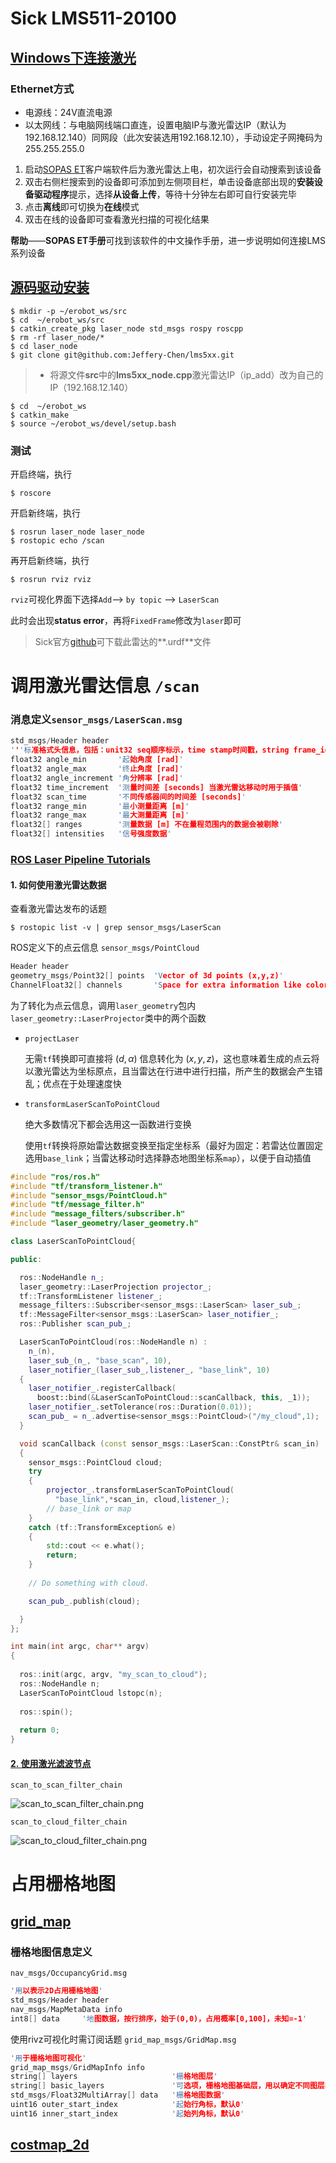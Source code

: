 # Sick LMS511-20100

## [Windows下连接激光](https://blog.csdn.net/u013453604/article/details/50725833)

### Ethernet方式

- 电源线：24V直流电源
- 以太网线：与电脑网线端口直连，设置电脑IP与激光雷达IP（默认为192.168.12.140）同网段（此次安装选用192.168.12.10），手动设定子网掩码为255.255.255.0

1. 启动[SOPAS ET](https://www.sick.com/de/en/downloads/eula?code=swp367244)客户端软件后为激光雷达上电，初次运行会自动搜索到该设备
2. 双击右侧栏搜索到的设备即可添加到左侧项目栏，单击设备底部出现的**安装设备驱动程序**提示，选择**从设备上传**，等待十分钟左右即可自行安装完毕
3. 点击**离线**即可切换为**在线**模式
4. 双击在线的设备即可查看激光扫描的可视化结果

**帮助**——**SOPAS ET手册**可找到该软件的中文操作手册，进一步说明如何连接LMS系列设备



## [源码驱动安装](https://blog.csdn.net/zhuoyueljl/article/details/75244563)

```shell
$ mkdir -p ~/erobot_ws/src
$ cd  ~/erobot_ws/src
$ catkin_create_pkg laser_node std_msgs rospy roscpp
$ rm -rf laser_node/*
$ cd laser_node
$ git clone git@github.com:Jeffery-Chen/lms5xx.git
```

> - 将源文件**src**中的**lms5xx_node.cpp**激光雷达IP（ip_add）改为自己的IP（192.168.12.140）

```shell
$ cd  ~/erobot_ws
$ catkin_make
$ source ~/erobot_ws/devel/setup.bash
```

### 测试

开启终端，执行

```shell
$ roscore
```

开启新终端，执行

```shell
$ rosrun laser_node laser_node
$ rostopic echo /scan
```

再开启新终端，执行

```shell
$ rosrun rviz rviz
```

`rviz`可视化界面下选择`Add`–> `by topic` –> `LaserScan`

此时会出现**status error**，再将`FixedFrame`修改为`laser`即可

> Sick官方[github](https://github.com/SICKAG/sick_scan)可下载此雷达的**.urdf**文件



# 调用激光雷达信息 `/scan`

### 消息定义`sensor_msgs/LaserScan.msg`

```cpp
std_msgs/Header header		
'''标准格式头信息，包括：unit32 seq顺序标示，time stamp时间戳，string frame_id参考坐标系id'''
float32 angle_min		'起始角度 [rad]'
float32 angle_max		'终止角度 [rad]'
float32 angle_increment	'角分辨率 [rad]'
float32 time_increment	'测量时间差 [seconds] 当激光雷达移动时用于插值'
float32 scan_time		'不同传感器间的时间差 [seconds]'
float32 range_min		'最小测量距离 [m]'
float32 range_max		'最大测量距离 [m]'
float32[] ranges		'测量数据 [m] 不在量程范围内的数据会被剔除'
float32[] intensities	'信号强度数据'
```

### [ROS Laser Pipeline Tutorials](http://wiki.ros.org/sensor_msgs/Tutorials)

#### 1. 如何使用激光雷达数据

查看激光雷达发布的话题

```shell
$ rostopic list -v | grep sensor_msgs/LaserScan
```

ROS定义下的点云信息 `sensor_msgs/PointCloud`

```cpp
Header header
geometry_msgs/Point32[] points	'Vector of 3d points (x,y,z)'
ChannelFloat32[] channels		'Space for extra information like color'
```

为了转化为点云信息，调用`laser_geometry`包内`laser_geometry::LaserProjector`类中的两个函数

- `projectLaser` 

  无需`tf`转换即可直接将 $(d,\alpha)$ 信息转化为 $(x,y,z)$，这也意味着生成的点云将以激光雷达为坐标原点，且当雷达在行进中进行扫描，所产生的数据会产生错乱；优点在于处理速度快

- `transformLaserScanToPointCloud` 

  绝大多数情况下都会选用这一函数进行变换

  使用`tf`转换将原始雷达数据变换至指定坐标系（最好为固定：若雷达位置固定选用`base_link`；当雷达移动时选择静态地图坐标系`map`），以便于自动插值

```cpp
#include "ros/ros.h"
#include "tf/transform_listener.h"
#include "sensor_msgs/PointCloud.h"
#include "tf/message_filter.h"
#include "message_filters/subscriber.h"
#include "laser_geometry/laser_geometry.h"

class LaserScanToPointCloud{

public:

  ros::NodeHandle n_;
  laser_geometry::LaserProjection projector_;
  tf::TransformListener listener_;
  message_filters::Subscriber<sensor_msgs::LaserScan> laser_sub_;
  tf::MessageFilter<sensor_msgs::LaserScan> laser_notifier_;
  ros::Publisher scan_pub_;

  LaserScanToPointCloud(ros::NodeHandle n) : 
    n_(n),
    laser_sub_(n_, "base_scan", 10),
    laser_notifier_(laser_sub_,listener_, "base_link", 10)
  {
    laser_notifier_.registerCallback(
      boost::bind(&LaserScanToPointCloud::scanCallback, this, _1));
    laser_notifier_.setTolerance(ros::Duration(0.01));
    scan_pub_ = n_.advertise<sensor_msgs::PointCloud>("/my_cloud",1);
  }

  void scanCallback (const sensor_msgs::LaserScan::ConstPtr& scan_in)
  {
    sensor_msgs::PointCloud cloud;
    try
    {
        projector_.transformLaserScanToPointCloud(
          "base_link",*scan_in, cloud,listener_);
        // base_link or map
    }
    catch (tf::TransformException& e)
    {
        std::cout << e.what();
        return;
    }
    
    // Do something with cloud.

    scan_pub_.publish(cloud);

  }
};

int main(int argc, char** argv)
{
  
  ros::init(argc, argv, "my_scan_to_cloud");
  ros::NodeHandle n;
  LaserScanToPointCloud lstopc(n);
  
  ros::spin();
  
  return 0;
}
```

#### [2. 使用激光滤波节点](http://wiki.ros.org/laser_filters#scan_to_scan_filter_chain)

`scan_to_scan_filter_chain`

 ![scan_to_scan_filter_chain.png](SickLMS511.assets/scan_to_scan_filter_chain.png) 

`scan_to_cloud_filter_chain`

 ![scan_to_cloud_filter_chain.png](SickLMS511.assets/scan_to_cloud_filter_chain.png) 



# 占用栅格地图

## [grid_map](https://github.com/anybotics/grid_map#parameters)

### 栅格地图信息定义

`nav_msgs/OccupancyGrid.msg`

```cpp
'用以表示2D占用栅格地图'
std_msgs/Header header
nav_msgs/MapMetaData info
int8[] data		'地图数据，按行排序，始于(0,0)，占用概率[0,100]，未知=-1'
```

使用rivz可视化时需订阅话题 `grid_map_msgs/GridMap.msg`

```cpp
'用于栅格地图可视化'
grid_map_msgs/GridMapInfo info		
string[] layers						'栅格地图层'
string[] basic_layers				'可选项，栅格地图基础层，用以确定不同图层的有效性'
std_msgs/Float32MultiArray[] data	'栅格地图数据'
uint16 outer_start_index			'起始行角标，默认0'
uint16 inner_start_index			'起始列角标，默认0'
```

## [costmap_2d](http://wiki.ros.org/costmap_2d)

